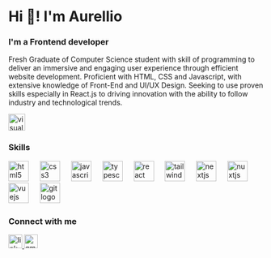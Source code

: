 
<h1 align="left">Hi 👋! I'm Aurellio</h1>

<h3 align="left">I'm a Frontend developer</h3>


<p align="left">Fresh Graduate of Computer Science student with skill of programming to deliver an immersive and engaging user experience through efficient website development. Proficient with HTML, CSS and Javascript, with extensive knowledge of Front-End and UI/UX Design. Seeking to use proven skills especially in React.js to driving innovation with the ability to follow industry and technological trends.</p>

<div align="left">
  <a href="https://www.aurellior.com/" target="_blank">
    <img src="https://img.shields.io/static/v1?message=aurellior.com&logo=visualstudio&label=%F0%9F%96%A5%EF%B8%8F%C2%A0See%20my%20portfolio%20at&color=000000&logoColor=white&labelColor=000000&style=for-the-badge" height="33" alt="visualstudio logo"  />
  </a>
</div>

<h3 align="left">Skills</h3>

<div align="left">
  <img src="https://cdn.jsdelivr.net/gh/devicons/devicon/icons/html5/html5-plain.svg" height="40" alt="html5 logo"  />
  <img width="14" />
  <img src="https://cdn.jsdelivr.net/gh/devicons/devicon/icons/css3/css3-plain.svg" height="40" alt="css3 logo"  />
  <img width="14" />
  <img src="https://cdn.jsdelivr.net/gh/devicons/devicon/icons/javascript/javascript-plain.svg" height="40" alt="javascript logo"  />
  <img width="14" />
  <img src="https://cdn.jsdelivr.net/gh/devicons/devicon/icons/typescript/typescript-plain.svg" height="40" alt="typescript logo"  />
  <img width="14" />
  <img src="https://cdn.jsdelivr.net/gh/devicons/devicon/icons/react/react-original.svg" height="40" alt="react logo"  />
  <img width="14" />
  <img src="https://cdn.jsdelivr.net/gh/devicons/devicon/icons/tailwindcss/tailwindcss-original-wordmark.svg" height="40" alt="tailwindcss logo"  />
  <img width="14" />
  <img src="https://cdn.jsdelivr.net/gh/devicons/devicon/icons/nextjs/nextjs-original.svg" height="40" alt="nextjs logo"  />
  <img width="14" />
  <img src="https://cdn.jsdelivr.net/gh/devicons/devicon/icons/nuxtjs/nuxtjs-original.svg" height="40" alt="nuxtjs logo"  />
  <img width="14" />
  <img src="https://cdn.jsdelivr.net/gh/devicons/devicon/icons/vuejs/vuejs-original.svg" height="40" alt="vuejs logo"  />
  <img width="14" />
  <img src="https://cdn.jsdelivr.net/gh/devicons/devicon/icons/git/git-plain.svg" height="40" alt="git logo"  />
</div>

<h3 align="left">Connect with me</h3>


<div align="left">
  <a href="https://www.linkedin.com/in/aurelliorajendra/" target="_blank">
    <img src="https://img.shields.io/static/v1?message=LinkedIn&logo=linkedin&label=&color=0077B5&logoColor=white&labelColor=&style=for-the-badge" height="27" alt="linkedin logo"  />
  </a>
  <a href="mailto:aurelliorr@gmail.com" target="_blank">
    <img src="https://img.shields.io/static/v1?message=Gmail&logo=gmail&label=&color=D14836&logoColor=white&labelColor=&style=for-the-badge" height="27" alt="gmail logo"  />
  </a>
</div>
